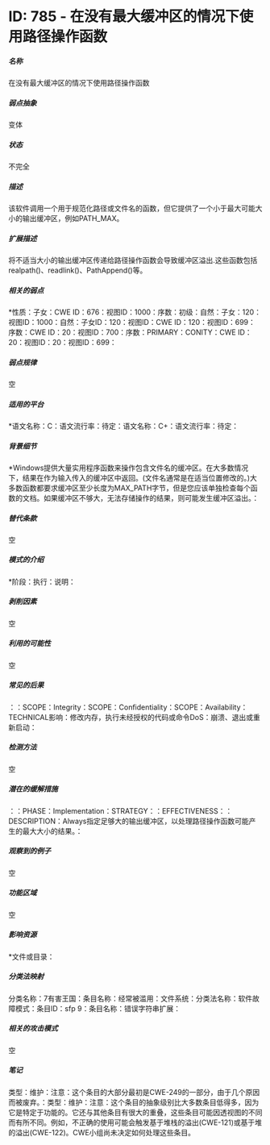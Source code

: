 # ID: 785 - 在没有最大缓冲区的情况下使用路径操作函数
<h5>名称</h5>在没有最大缓冲区的情况下使用路径操作函数
<h5>弱点抽象</h5>变体
<h5>状态</h5>不完全
<h5>描述</h5>该软件调用一个用于规范化路径或文件名的函数，但它提供了一个小于最大可能大小的输出缓冲区，例如PATH_MAX。
<h5>扩展描述</h5>将不适当大小的输出缓冲区传递给路径操作函数会导致缓冲区溢出.这些函数包括realpath()、readlink()、PathAppend()等。
<h5>相关的弱点</h5>*性质：子女：CWE ID：676：视图ID：1000：序数：初级：自然：子女：120：视图ID：1000：自然：子女ID：120：视图ID：CWE ID：120：视图ID：699：序数：CWE ID：20：视图ID：700：序数：PRIMARY：CONITY：CWE ID：20：视图ID：20：视图ID：699：
<h5>弱点规律</h5>空
<h5>适用的平台</h5>*语文名称：C：语文流行率：待定：语文名称：C+：语文流行率：待定：
<h5>背景细节</h5>*Windows提供大量实用程序函数来操作包含文件名的缓冲区。在大多数情况下，结果在作为输入传入的缓冲区中返回。(文件名通常是在适当位置修改的。)大多数函数都要求缓冲区至少长度为MAX_PATH字节，但是您应该单独检查每个函数的文档。如果缓冲区不够大，无法存储操作的结果，则可能发生缓冲区溢出。：
<h5>替代条款</h5>空
<h5>模式的介绍</h5>*阶段：执行：说明：
<h5>剥削因素</h5>空
<h5>利用的可能性</h5>空
<h5>常见的后果</h5>：：SCOPE：Integrity：SCOPE：Confidentiality：SCOPE：Availability：TECHNICAL影响：修改内存，执行未经授权的代码或命令DoS：崩溃、退出或重新启动：
<h5>检测方法</h5>空
<h5>潜在的缓解措施</h5>：：PHASE：Implementation：STRATEGY：：EFFECTIVENESS：：DESCRIPTION：Always指定足够大的输出缓冲区，以处理路径操作函数可能产生的最大大小的结果。：
<h5>观察到的例子</h5>空
<h5>功能区域</h5>空
<h5>影响资源</h5>*文件或目录：
<h5>分类法映射</h5>分类名称：7有害王国：条目名称：经常被滥用：文件系统：分类法名称：软件故障模式：条目ID：sfp 9：条目名称：错误字符串扩展：
<h5>相关的攻击模式</h5>空
<h5>笔记</h5>类型：维护：注意：这个条目的大部分最初是CWE-249的一部分，由于几个原因而被废弃。：类型：维护：注意：这个条目的抽象级别比大多数条目低得多，因为它是特定于功能的。它还与其他条目有很大的重叠，这些条目可能因透视图的不同而有所不同。例如，不正确的使用可能会触发基于堆栈的溢出(CWE-121)或基于堆的溢出(CWE-122)。CWE小组尚未决定如何处理这些条目。

